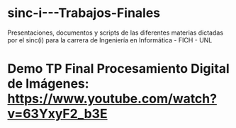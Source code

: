 # sinc-i---Trabajos-Finales
Presentaciones, documentos y scripts de las diferentes materias dictadas por el sinc(i) para la carrera de Ingeniería en Informática - FICH - UNL


# Demo TP Final Procesamiento Digital de Imágenes: https://www.youtube.com/watch?v=63YxyF2_b3E
